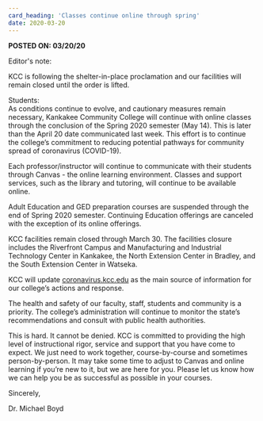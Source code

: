 ```yaml
---
card_heading: 'Classes continue online through spring'
date: 2020-03-20
---
```


**POSTED ON: 03/20/20**

Editor's note:

KCC is following the shelter-in-place proclamation and our facilities will remain closed until the order is lifted.

Students:<br>
As conditions continue to evolve, and cautionary measures remain necessary, Kankakee Community College will continue with online classes through the conclusion of the Spring 2020 semester (May 14). This is later than the April 20 date communicated last week. This effort is to continue the college&rsquo;s commitment to reducing potential pathways for community spread of coronavirus (COVID-19).

Each professor/instructor will continue to communicate with their students through Canvas - the online learning environment. Classes and support services, such as the library and tutoring, will continue to be available online.

Adult Education and GED preparation courses are suspended through the end of Spring 2020 semester. Continuing Education offerings are canceled with the exception of its online offerings.

KCC facilities remain closed through March 30. The facilities closure includes the Riverfront Campus and Manufacturing and Industrial Technology Center in Kankakee, the North Extension Center in Bradley, and the South Extension Center in Watseka.

KCC will update <a target="_blank" rel="noopener noreferrer" href="https://coronavirus.kcc.edu/">coronavirus.kcc.edu</a> as the main source of information for our college&rsquo;s actions and response.

The health and safety of our faculty, staff, students and community is a priority. The college&rsquo;s administration will continue to monitor the state&rsquo;s recommendations and consult with public health authorities.

This is hard. It cannot be denied. KCC is committed to providing the high level of instructional rigor, service and support that you have come to expect. We just need to work together, course-by-course and sometimes person-by-person. It may take some time to adjust to Canvas and online learning if you&rsquo;re new to it, but we are here for you. Please let us know how we can help you be as successful as possible in your courses.

Sincerely,

Dr. Michael Boyd
